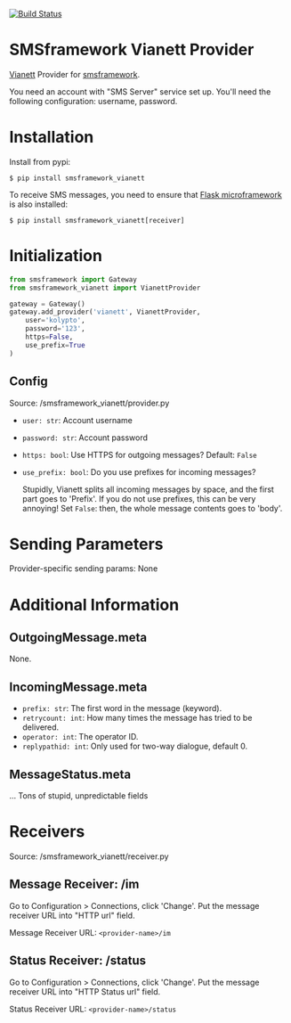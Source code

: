 [![Build Status](https://api.travis-ci.org/kolypto/py-smsframework-vianett.png?branch=master)](https://travis-ci.org/kolypto/py-smsframework-vianett)

SMSframework Vianett Provider
================================

[Vianett](http://www.vianett.com/) Provider for [smsframework](https://pypi.python.org/pypi/smsframework/).

You need an account with "SMS Server" service set up.
You'll need the following configuration: username, password.






Installation
============

Install from pypi:

    $ pip install smsframework_vianett

To receive SMS messages, you need to ensure that
[Flask microframework](http://flask.pocoo.org) is also installed:


    $ pip install smsframework_vianett[receiver]






Initialization
==============

```python
from smsframework import Gateway
from smsframework_vianett import VianettProvider

gateway = Gateway()
gateway.add_provider('vianett', VianettProvider,
    user='kolypto',
    password='123',
    https=False,
    use_prefix=True
)
```

Config
------

Source: /smsframework_vianett/provider.py

* `user: str`: Account username
* `password: str`: Account password
* `https: bool`: Use HTTPS for outgoing messages? Default: `False`
* `use_prefix: bool`: Do you use prefixes for incoming messages?

    Stupidly, Vianett splits all incoming messages by space, and the first part goes to 'Prefix'.
    If you do not use prefixes, this can be very annoying!
    Set `False`: then, the whole message contents goes to 'body'.






Sending Parameters
==================

Provider-specific sending params: None






Additional Information
======================

OutgoingMessage.meta
--------------------
None.

IncomingMessage.meta
--------------------
* `prefix: str`: The first word in the message (keyword).
* `retrycount: int`: How many times the message has tried to be delivered.
* `operator: int`: The operator ID.
* `replypathid: int`: Only used for two-way dialogue, default 0.

MessageStatus.meta
------------------
... Tons of stupid, unpredictable fields






Receivers
=========

Source: /smsframework_vianett/receiver.py

Message Receiver: /im
---------------------
Go to Configuration > Connections, click 'Change'.
Put the message receiver URL into "HTTP url" field.

Message Receiver URL: `<provider-name>/im`

Status Receiver: /status
------------------------
Go to Configuration > Connections, click 'Change'.
Put the message receiver URL into "HTTP Status url" field.

Status Receiver URL: `<provider-name>/status`

